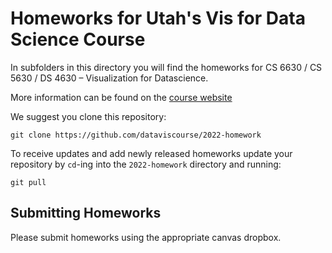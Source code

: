 # Homeworks for Utah's Vis for Data Science Course
In subfolders in this directory you will find the homeworks for CS 6630 / CS 5630 / DS 4630 – Visualization for Datascience. 

More information can be found on the [course website](http://dataviscourse.net/)

We suggest you clone this repository: 

```
git clone https://github.com/dataviscourse/2022-homework
```

To receive updates and add newly released homeworks update your repository by `cd`-ing into the `2022-homework` directory and running:

```
git pull
```

## Submitting Homeworks

Please submit homeworks using the appropriate canvas dropbox.
